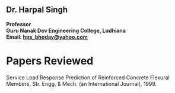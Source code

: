 ## Dr. Harpal Singh
**Professor**  
**Guru Nanak Dev Engineering College, Ludhiana**  
**Email: hps_bhoday@yahoo.com**

# Papers Reviewed
Service Load Response Prediction of Reinforced Concrete Flexural Members, Str. Engg. & Mech. (an International Journal), 1999.
